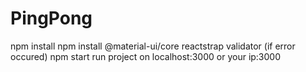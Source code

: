 # PingPong
npm install
npm install @material-ui/core reactstrap validator     (if error occured)
npm start
run project on localhost:3000 or your ip:3000
